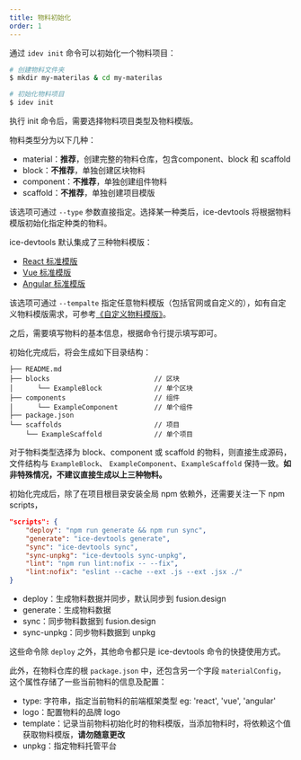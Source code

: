 ```yaml
---
title: 物料初始化
order: 1
---
```


通过 `idev init` 命令可以初始化一个物料项目：

```bash
# 创建物料文件夹
$ mkdir my-materilas & cd my-materilas

# 初始化物料项目
$ idev init
```

执行 init 命令后，需要选择物料项目类型及物料模版。

物料类型分为以下几种：

- material：**推荐**，创建完整的物料仓库，包含component、block 和 scaffold
- block：**不推荐**，单独创建区块物料
- component：**不推荐**，单独创建组件物料
- scaffold：**不推荐**，单独创建项目模版

该选项可通过 `--type` 参数直接指定。选择某一种类后，ice-devtools 将根据物料模版初始化指定种类的物料。

ice-devtools 默认集成了三种物料模版：

- [React 标准模版](https://github.com/alibaba/ice/tree/master/templates/ice-react-material-template)
- [Vue 标准模版](https://github.com/alibaba/ice/tree/master/templates/ice-vue-material-template)
- [Angular 标准模版](https://github.com/alibaba/ice/tree/master/templates/ice-angular-material-template)

该选项可通过 `--tempalte` 指定任意物料模版（包括官网或自定义的），如有自定义物料模版需求，可参考[《自定义物料模版》](/docs/materials/template/custom.md)。

之后，需要填写物料的基本信息，根据命令行提示填写即可。

初始化完成后，将会生成如下目录结构：

```
├── README.md
├── blocks                          // 区块
│      └── ExampleBlock             // 单个区块
├── components                      // 组件
│      └── ExampleComponent         // 单个组件
├── package.json
└── scaffolds                       // 项目
    └── ExampleScaffold             // 单个项目
```

对于物料类型选择为 block、component 或 scaffold 的物料，则直接生成源码，文件结构与 `ExampleBlock`、 `ExampleComponent`、`ExampleScaffold` 保持一致。**如非特殊情况，不建议直接生成以上三种物料。**

初始化完成后，除了在项目根目录安装全局 npm 依赖外，还需要关注一下 npm scripts，

```json
"scripts": {
    "deploy": "npm run generate && npm run sync",
    "generate": "ice-devtools generate",
    "sync": "ice-devtools sync",
    "sync-unpkg": "ice-devtools sync-unpkg",
    "lint": "npm run lint:nofix -- --fix",
    "lint:nofix": "eslint --cache --ext .js --ext .jsx ./"
}
```

- deploy：生成物料数据并同步，默认同步到 fusion.design
- generate：生成物料数据
- sync：同步物料数据到 fusion.design
- sync-unpkg：同步物料数据到 unpkg

这些命令除 `deploy` 之外，其他命令都只是 ice-devtools 命令的快捷使用方式。

此外，在物料仓库的根 `package.json` 中，还包含另一个字段 `materialConfig`，这个属性存储了一些当前物料的信息及配置：

- type: 字符串，指定当前物料的前端框架类型 eg: 'react', 'vue', 'angular'
- logo：配置物料的品牌 logo
- template：记录当前物料初始化时的物料模版，当添加物料时，将依赖这个值获取物料模版，**请勿随意更改**
- unpkg：指定物料托管平台
